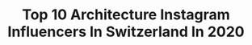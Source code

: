 ---
title: Top 10 Architecture Instagram Influencers In Switzerland In 2020
description: >-
  Find top architecture Instagram influencers in Switzerland in 2020. Most popular hashtags: #architecture #switzerland #ig #earthfocus.
platform: Instagram
hits: 91
text_top: Identify the top-rated Instagram profiles on inBeat.
text_bottom: inBeat holds 91 Instagram influencers like this in Switzerland for you to work with.
profiles:
  - username: "sylvmrtn"
    fullname: >-
      Sylvain Martin • Lyon, France
    bio: >-
      #architecture #minimalisme photographie d’intérieur : @sylvainmrtn hello@sylvmrtn.com en savoir plus ↓
    location: "Switzerland"
    followers: 5311
    engagement: 2066
    commentsToLikes: 0.074656
    id: ck5zoeyyfqewo0i14cntst9zh
    verified: false
    hashtags: "#learnminimalism, #archi, #folkscenery, #creative"
  - username: "kennykaany"
    fullname: >-
      KENNY
    bio: >-
      📍 🇨🇭Zh/Lu , 🇹🇷Bdr/Ist 🎓 @hslu.architecture 👔 @merklidegen architekten 🖌️ @kennydidit
    location: "Switzerland"
    followers: 12146
    engagement: 972
    commentsToLikes: 0.021698
    id: ck5c63dyv4mxh0i11p3zv8si7
    verified: false
    hashtags: "#photooftheday, #bw, #menwithstyle, #ga"
  - username: "nusretmurtezi"
    fullname: >-
      𝐍𝐮𝐬𝐫𝐞𝐭 𝐌𝐮𝐫𝐭𝐞𝐳𝐢
    bio: >-
      Swiss Content Creator Personal Vision of Æsthetics Fashion. Lifestyle. Art. Architecture ✑ nusret_murtezi@hotmail.com Geneva - Switzerland
    location: "Switzerland"
    followers: 22700
    engagement: 293
    commentsToLikes: 0.090899
    id: ck5hisy4lf7yo0i11vwd3drwg
    verified: false
    hashtags: "#minimalshots, #beige, #postitfortheaesthetic, #nature"
  - username: "marceau.antoine"
    fullname: >-
      A.MARCEAU | Photographe Paris
    bio: >-
      #PhotographeParis Architecture | Evénementiel | Voyage Clic sur le lien pour voir ma dernière Vidéo Youtube
    location: "Switzerland"
    followers: 3429
    engagement: 1803
    commentsToLikes: 0.084383
    id: ck8t55n9d8uxe0j78c4xhb6n1
    verified: false
    hashtags: "#earth, #roadtrip, #amazingswitzerland, #beautifuldestinations"
  - username: "franciscortega"
    fullname: >-
      Fran
    bio: >-
      a r c h i l o v e r. Art and aesthetics in architecture. @creative_architecture editor .
    location: "Switzerland"
    followers: 14405
    engagement: 691
    commentsToLikes: 0.180320
    id: ck5znsx55p3c40i146grbi2u6
    verified: false
    hashtags: "#worldstaircases, #arquitecturamx, #minimalism, #worldneedsmorespiralstaircases"
  - username: "swiss.rudi"
    fullname: >-
      Ruedi Schneiter
    bio: >-
      Photographer Based in 🇨🇭 Landscape Architecture Nature Airplanes / all pictures are mine / #swissrudi
    location: "Switzerland"
    followers: 2527
    engagement: 2274
    commentsToLikes: 0.040933
    id: ck5pz9gzrzvhg0i111ep32pc6
    verified: false
    hashtags: "#olympuscamera, #nature, #super, #fotomarlinbasel"
  - username: "harinehas"
    fullname: >-
      Srinis_photos📷🌏🌟
    bio: >-
      Dallas TX- Travel inspirationalist. Exploring landscapes -architecture - culture 📸 shot by me
    location: "Switzerland"
    followers: 21079
    engagement: 453
    commentsToLikes: 0.024206
    id: ck15qrf0m4af30i19vqav6pm7
    verified: false
    hashtags: "#livetravelchannel, #natgeo, #halstatt, #amazing"
  - username: "rasdreamhouses"
    fullname: >-
      Dream Houses | Denmark 🇩🇰🇩🇰
    bio: >-
      Custom made #architecture | We walk the talk!! ®Copyright 2020 | All Rights Reserved.
    location: "Switzerland"
    followers: 43448
    engagement: 260
    commentsToLikes: 0.008669
    id: ck0vygybw3xzi0i196skr73zn
    verified: false
    hashtags: "#interiordesign, #architecture, #architect, #interi"
  - username: "sputnik__57"
    fullname: >-
      Ciro Miguel
    bio: >-
      architect, photographer, curator of the 12th International Architecture Biennale of São Paulo, PhD at ETH Zurich / gta.
    location: "Switzerland"
    followers: 7404
    engagement: 614
    commentsToLikes: 0.015093
    id: ckaorua4pos8w0i78nxbtu9tb
    verified: false
    hashtags: "#sanaa, #rolexlearningcenter, #oscarniemeyer, #adamofaiden"
  - username: "boris_zatko"
    fullname: >-
      Boris Zatko
    bio: >-
      Swiss Artist & Author. Also #urbansketcher focused on #architecture, #design, #art, #books and #comics / #graphicnovel. youtube.com/boriszatko
    location: "Switzerland"
    followers: 63821
    engagement: 177
    commentsToLikes: 0.011126
    id: ck0ua6awcbiub0i1934pjb0eq
    verified: false
    hashtags: "#pinsel, #pencil, #citysketch, #drawingprocess"
---